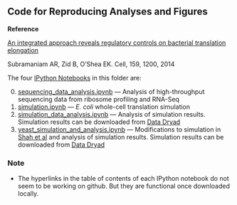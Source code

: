 Code for Reproducing Analyses and Figures
-----------------------------------------

**Reference**

[An integrated approach reveals regulatory controls on bacterial translation elongation](http://www.ncbi.nlm.nih.gov/pubmed/25416955)

Subramaniam AR, Zid B, O’Shea EK. Cell, 159, 1200, 2014

The four [IPython Notebooks](http://ipython.org/notebook.html) in this folder are:

0. [sequencing_data_analysis.ipynb](sequencing_data_analysis.ipynb) — Analysis of high-throughput sequencing data from ribosome profiling and RNA-Seq
0. [simulation.ipynb](simulation.ipynb) — *E. coli* whole-cell translation simulation
0. [simulation_data_analysis.ipynb](simulation_data_analysis.ipynb) — Analysis of simulation results. Simulation results can be downloaded from [Data Dryad](http://datadryad.org/resource/doi:10.5061/dryad.ch352)
0. [yeast_simulation_and_analysis.ipynb](yeast_simulation_and_analysis.ipynb) — Modifications to simulation in [Shah et al](http://www.ncbi.nlm.nih.gov/pubmed/23791185) and analysis of simulation results. Simulation results can be downloaded from [Data Dryad](http://datadryad.org/resource/doi:10.5061/dryad.ch352) 

### Note

* The hyperlinks in the table of contents of each IPython notebook do not seem to be working on github. But they are functional once downloaded locally.
